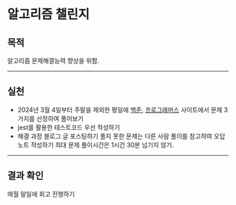 # 알고리즘 챌린지

## 목적

알고리즘 문제해결능력 향상을 위함.

--- 

## 실천

- 2024년 3월 4일부터 주말을 제외한 평일에 [백준](https://www.acmicpc.net/), [프로그래머스](https://school.programmers.co.kr/learn/challenges?order=acceptance_desc&statuses=unsolved&levels=2%2C1&languages=javascript) 사이트에서 문제 3가지를 선정하여 풀어보기
- jest를 활용한 테스트코드 우선 작성하기
- 해결 과정 블로그 글 포스팅하기 풀지 못한 문제는 다른 사람 풀이를 참고하여 오답노트 작성하기 최대 문제 풀이시간은 1시간 30분 넘기지 않기.

--- 

## 결과 확인

매월 말일에 회고 진행하기